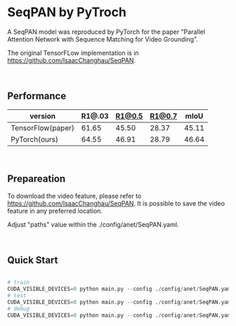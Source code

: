 # SeqPAN by PyTroch


 A SeqPAN model was reproduced by PyTorch for the paper "Parallel Attention Network with Sequence Matching for Video Grounding".

The original TensorFLow implementation is in https://github.com/IsaacChanghau/SeqPAN. 

<br>

## Performance
| version             | R1@.03 | R1@0.5 | R1@0.7 | mIoU  |
| -------------       | ------ | ------ | ------ | ----- |
| TensorFlow(paper)   | 61.65  | 45.50  | 28.37  | 45.11 |
| PyTorch(ours)       | 64.55  | 46.91  | 28.79  | 46.64 |

<br>

## Prepareation
To download the video feature, please refer to https://github.com/IsaacChanghau/SeqPAN. It is possible to save the video feature in any preferred location.

Adjust "paths" value within the ./config/anet/SeqPAN.yaml.

<br>

## Quick Start
```python

# train
CUDA_VISIBLE_DEVICES=0 python main.py --config ./config/anet/SeqPAN.yaml
# test
CUDA_VISIBLE_DEVICES=0 python main.py --config ./config/anet/SeqPAN.yaml --eval
# debug
CUDA_VISIBLE_DEVICES=0 python main.py --config ./config/anet/SeqPAN.yaml --debug

```